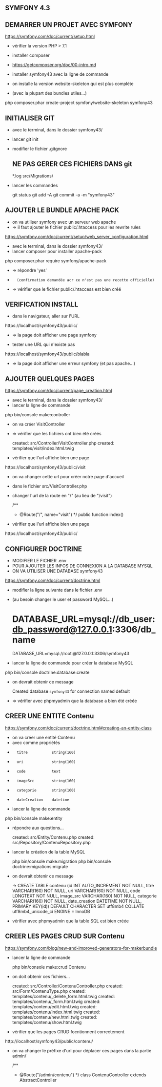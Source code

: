 ## SYMFONY 4.3


## DEMARRER UN PROJET AVEC SYMFONY

https://symfony.com/doc/current/setup.html

* vérifier la version PHP > 7.1
* installer composer
* https://getcomposer.org/doc/00-intro.md

* installer symfony43 avec la ligne de commande
* on installe la version website-skeleton qui est plus complète
*   (avec la plupart des bundles utiles...)


php composer.phar create-project symfony/website-skeleton symfony43

## INITIALISER GIT

* avec le terminal, dans le dossier symfony43/
* lancer git init

* modifier le fichier .gitgnore


    ## NE PAS GERER CES FICHIERS DANS git
    *.log
    src/Migrations/

* lancer les commandes

    git status
    git add -A
    git commit -a -m "symfony43"

## AJOUTER LE BUNDLE APACHE PACK

* on va utiliser symfony avec un serveur web apache
* => il faut ajouter le fichier public/.htaccess pour les rewrite rules

https://symfony.com/doc/current/setup/web_server_configuration.html

* avec le terminal, dans le dossier symfony43/
* lancer composer pour installer apache-pack

php composer.phar require symfony/apache-pack

* => répondre 'yes'
*       (confirmation demandée acr ce n'est pas une recette officielle)

* => vérifier que le fichier public/.htaccess est bien créé

## VERIFICATION INSTALL

* dans le navigateur, aller sur l'URL

https://localhost/symfony43/public/

* => la page doit afficher une page symfony

* tester une URL qui n'existe pas

https://localhost/symfony43/public/blabla

* => la page doit afficher une erreur symfony (et pas apache...)

## AJOUTER QUELQUES PAGES

https://symfony.com/doc/current/page_creation.html

* avec le terminal, dans le dossier symfony43/
* lancer la ligne de commande

php bin/console make:controller

* on va créer VisitController
* => vérifier que les fichiers ont bien été créés

    created: src/Controller/VisitController.php
    created: templates/visit/index.html.twig

* vérifier que l'url affiche bien une page

https://localhost/symfony43/public/visit

* on va changer cette url pour créer notre page d'accueil
* dans le fichier src/VisitController.php
* changer l'url de la route en "/" (au lieu de "/visit")


    /**
     * @Route("/", name="visit")
     */
    public function index()


* vérifier que l'url affiche bien une page

https://localhost/symfony43/public/


## CONFIGURER DOCTRINE

* MODIFIER LE FICHIER .env
* POUR AJOUTER LES INFOS DE CONNEXION A LA DATABASE MYSQL
* ON VA UTILISER UNE DATABASE symfony43

https://symfony.com/doc/current/doctrine.html

* modifier la ligne suivante dans le fichier .env
* (au besoin changer le user et password MySQL...)


    # DATABASE_URL=mysql://db_user:db_password@127.0.0.1:3306/db_name
    DATABASE_URL=mysql://root:@127.0.0.1:3306/symfony43


* lancer la ligne de commande pour créer la database MySQL

php bin/console doctrine:database:create

* on devrait obtenir ce message

    Created database `symfony43` for connection named default

* => vérifier avec phpmyadmin que la database a bien été créée


## CREER UNE ENTITE Contenu

https://symfony.com/doc/current/doctrine.html#creating-an-entity-class

* on va créer une entité Contenu
*   avec comme propriétés
*       titre           string(160)
*       uri             string(160)
*       code            text
*       imageSrc        string(160)
*       categorie       string(160)
*       dateCreation    datetime


* lancer la ligne de commande

php bin/console make:entity

* répondre aux questions...


    created: src/Entity/Contenu.php
    created: src/Repository/ContenuRepository.php

* lancer la création de la table MySQL


    php bin/console make:migration
    php bin/console doctrine:migrations:migrate

* on devrait obtenir ce message

    -> CREATE TABLE contenu (id INT AUTO_INCREMENT NOT NULL, titre VARCHAR(160) NOT NULL, uri VARCHAR(160) NOT NULL, code LONGTEXT NOT NULL, image_src VARCHAR(160) NOT NULL, categorie VARCHAR(160) NOT NULL, date_creation DATETIME NOT NULL, PRIMARY KEY(id)) DEFAULT CHARACTER SET utf8mb4 COLLATE utf8mb4_unicode_ci ENGINE = InnoDB

* vérifier avec phpmyadmin que la table SQL est bien créée



## CREER LES PAGES CRUD SUR Contenu

https://symfony.com/blog/new-and-improved-generators-for-makerbundle


* lancer la ligne de commande

    php bin/console make:crud Contenu

* on doit obtenir ces fichiers...

    created: src/Controller/ContenuController.php
    created: src/Form/ContenuType.php
    created: templates/contenu/_delete_form.html.twig
    created: templates/contenu/_form.html.twig
    created: templates/contenu/edit.html.twig
    created: templates/contenu/index.html.twig
    created: templates/contenu/new.html.twig
    created: templates/contenu/show.html.twig

* vérifier que les pages CRUD focntionnent correctement

http://localhost/symfony43/public/contenu/

* on va changer le préfixe d'url pour déplacer ces pages dans la partie admin/

    /**
     * @Route("/admin/contenu")
     */
    class ContenuController extends AbstractController



